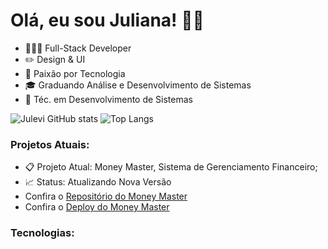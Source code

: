 # Olá, eu sou Juliana! 👋🏽
- 🧑🏽‍💻 Full-Stack Developer
- ✏️ Design & UI
- 💜 Paixão por Tecnologia
- 🎓 Graduando Análise e Desenvolvimento de Sistemas
- 🔧 Téc. em Desenvolvimento de Sistemas

![Julevi GitHub stats](https://github-readme-stats.vercel.app/api?username=julevi&show_icons=true)
![Top Langs](https://github-readme-stats.vercel.app/api/top-langs/?username=julevi)

### Projetos Atuais:
- 📋 Projeto Atual: Money Master, Sistema de Gerenciamento Financeiro;
- 📈 Status: Atualizando Nova Versão
- Confira o [Repositório do Money Master](https://github.com/julevi/controle-de-gastos)
- Confira o [Deploy do Money Master](https://controledegastos-jprado.netlify.app/)

### Tecnologias:
